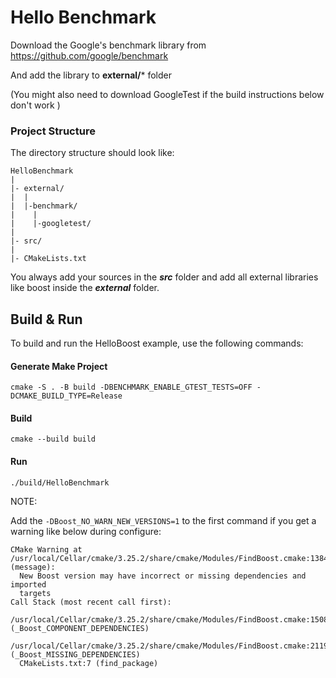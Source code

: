 # Hello Benchmark 

Download the Google's benchmark library from 
https://github.com/google/benchmark 

And add the library to **external/*** folder


(You might also need to download GoogleTest if the build instructions below don't work )
### Project Structure

The directory structure should look like:

    HelloBenchmark
    |
    |- external/
    |  |
    |  |-benchmark/
    |    |
    |    |-googletest/
    |
    |- src/
    |
    |- CMakeLists.txt


You always add your sources in the ***src*** folder and add all external libraries like boost inside the ***external*** folder.

## Build & Run

To build and run the HelloBoost example, use the following commands:

#### Generate Make Project ####
```
cmake -S . -B build -DBENCHMARK_ENABLE_GTEST_TESTS=OFF -DCMAKE_BUILD_TYPE=Release 
```
#### Build ####
```
cmake --build build
```
#### Run ####
```
./build/HelloBenchmark
```

NOTE:

Add the `-DBoost_NO_WARN_NEW_VERSIONS=1` to the first command if you get a warning like below during configure:

```
CMake Warning at /usr/local/Cellar/cmake/3.25.2/share/cmake/Modules/FindBoost.cmake:1384 (message):
  New Boost version may have incorrect or missing dependencies and imported
  targets
Call Stack (most recent call first):
  /usr/local/Cellar/cmake/3.25.2/share/cmake/Modules/FindBoost.cmake:1508 (_Boost_COMPONENT_DEPENDENCIES)
  /usr/local/Cellar/cmake/3.25.2/share/cmake/Modules/FindBoost.cmake:2119 (_Boost_MISSING_DEPENDENCIES)
  CMakeLists.txt:7 (find_package)
```